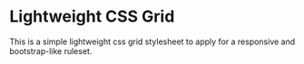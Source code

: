 # Lightweight CSS Grid
This is a simple lightweight css grid stylesheet to apply for a responsive and bootstrap-like ruleset.